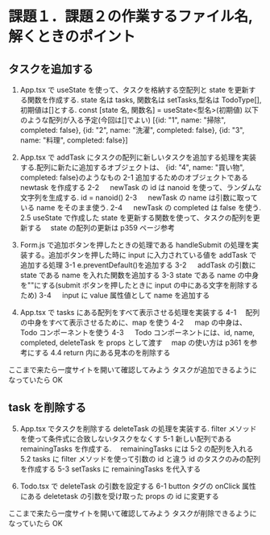 # 課題１．課題２の作業するファイル名,解くときのポイント

## タスクを追加する

1.  App.tsx で useState を使って、タスクを格納する空配列と state を更新する関数を作成する. state 名は tasks, 関数名は setTasks,型名は TodoType[],初期値は[]とする.
    const [state 名, 関数名] = useState<型名>(初期値)
    以下のような配列が入る予定(今回は[]でよい)
    [{id: "1", name: "掃除", completed: false},
    {id: "2", name: "洗濯", completed: false},
    {id: "3", name: "料理", completed: false}]

2.  App.tsx で addTask にタスクの配列に新しいタスクを追加する処理を実装する.配列に新たに追加するオブジェクトは、 {id: "4", name: "買い物", completed: false}のようなもの
    2-1 追加するためのオブジェクトである newtask を作成する
    2-2 　 newTask の id は nanoid を使って、ランダムな文字列を生成する. id = nanoid()
    2-3 　 newTask の name は引数に取っている name をそのまま使う.
    2-4 　 newTask の completed は false を使う.
    2.5 useState で作成した state を更新する関数を使って、タスクの配列を更新する　 state の配列の更新は p359 ページ参考

3.  Form.js で追加ボタンを押したときの処理である handleSubmit の処理を実装する。追加ボタンを押した時に input に入力されている値を addTask で追加する処理
    3-1 e.preventDefault()を追加する
    3-2 　 addTask の引数に state である name を入れた関数を追加する
    3-3 state である name の中身を""にする(submit ボタンを押したときに input の中にある文字を削除するため)
    3-4 　 input に value 属性値として name を追加する

4.  App.tsx で tasks にある配列をすべて表示させる処理を実装する
    4-1 　配列の中身をすべて表示させるために、map を使う
    4-2 　 map の中身は、Todo コンポーネントを使う
    4-3 　 Todo コンポーネントには、id, name, completed, deleteTask を props として渡す　 map の使い方は p361 を参考にする
    4.4 return 内にある見本の<Todo id={task.id} name={task.name} completed={task.completed} deleteTask={deleteTask}/>を削除する

ここまで来たら一度サイトを開いて確認してみよう
タスクが追加できるようになっていたら OK

## task を削除する

5.  App.tsx でタスクを削除する deleteTask の処理を実装する. filter メソッドを使って条件式に合致しないタスクをなくす
    5-1 新しい配列である remainingTasks を作成する.　 remainingTasks には 5-2 の配列を入れる
    5.2 tasks に filter メソッドを使って引数の id と違う id のタスクのみの配列を作成する
    5-3 setTasks に remainingTasks を代入する

6.  Todo.tsx で deleteTask の引数を設定する
    6-1 button タグの onClick 属性にある deletetask の引数を受け取った props の id に変更する

ここまで来たら一度サイトを開いて確認してみよう
タスクが削除できるようになっていたら OK
